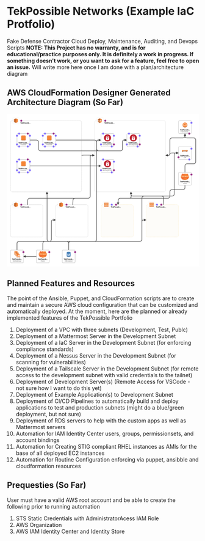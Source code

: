 # TekPossible Networks (Example IaC Protfolio)
Fake Defense Contractor Cloud Deploy, Maintenance, Auditing, and Devops Scripts
**NOTE: This Project has no warranty, and is for educational/practice purposes only. It is definitely a work in progress. If something doesn't work, or you want to ask for a feature, feel free to open an issue.**
Will write more here once I am done with a plan/architecture diagram
## AWS CloudFormation Designer Generated Architecture Diagram (So Far)
![AWS CloudFormation Designer Generated Architecture Diagram](./docs/TekPossible-State-Dec26-2023.png)

## Planned Features and Resources
The point of the Ansible, Puppet, and CloudFormation scripts are to create and maintain a secure AWS cloud configuration that can be customized and automatically deployed.
At the moment, here are the planned or already implemented features of the TekPossible Portfolio
1. Deployment of a VPC with three subnets (Development, Test, Publc)
2. Deployment of a Mattermost Server in the Development Subnet
3. Deployment of a IaC Server in the Development Subnet (for enforcing compliance standards)
4. Deployment of a Nessus Server in the Development Subnet (for scanning for vulnerabilities)
5. Deployment of a Tailscale Server in the Development Subnet (for remote access to the development subnet with valid credentials to the tailnet)
6. Deployment of Development Server(s) (Remote Access for VSCode - not sure how I want to do this yet)
7. Deployment of Example Application(s) to Development Subnet
8. Deployment of CI/CD Pipelines to automatically build and deploy applications to test and production subnets (might do a blue/green deployment, but not sure)
9. Deployment of RDS servers to help with the custom apps as well as Mattermost servers
10. Automation for IAM Identity Center users, groups, permissionsets, and account bindings
11. Automation for Creating STIG compliant RHEL instances as AMIs for the base of all deployed EC2 instances
12. Automation for Routine Configuration enforcing via puppet, ansibble and cloudformation resources

## Prequesties (So Far)
User must have a valid AWS root account and be able to create the following prior to running automation
1. STS Static Credentials with AdministratorAcess IAM Role
2. AWS Organization
3. AWS IAM Identity Center and Identity Store

